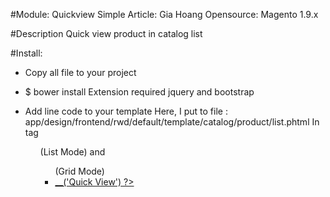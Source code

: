 #Module: Quickview Simple
Article: Gia Hoang
Opensource: Magento 1.9.x

#Description
Quick view product in catalog list

#Install:
- Copy all file to your project

- $ bower install
    Extension required jquery and bootstrap

- Add line code to your template
    Here, I put to file : app/design/frontend/rwd/default/template/catalog/product/list.phtml
    In tag <ul class="add-to-links">(List Mode) and <ul class="add-to-links">(Grid Mode)
      <li>
        <a href="#quickViewModal"  data-toggle="modal"  class="quick-view-link" data-url="<?php echo Mage::getBaseUrl(), 'quickview/quickview/view/id/', $_product->getId() ?>/"><?php echo $this->__('Quick View') ?></a>
      </li>